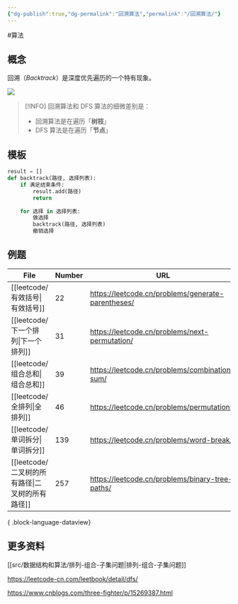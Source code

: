```yaml
---
{"dg-publish":true,"dg-permalink":"回溯算法","permalink":"/回溯算法/"}
---
```



#算法 

## 概念

回溯（*Backtrack*）是深度优先遍历的一个特有现象。

![](/img/user/attachments/images/1611540618-qrHmGi-image.png)

> [!INFO] 
> 回溯算法和 DFS 算法的细微差别是：
> - 回溯算法是在遍历「**树枝**」
> - DFS 算法是在遍历「**节点**」

## 模板

```python
result = []
def backtrack(路径, 选择列表):
    if 满足结束条件:
        result.add(路径)
        return
    
    for 选择 in 选择列表:
        做选择
        backtrack(路径, 选择列表)
        撤销选择
```

## 例题

| File                               | Number | URL                                                |
| ---------------------------------- | ------ | -------------------------------------------------- |
| [[leetcode/有效括号\|有效括号]]         | 22     | https://leetcode.cn/problems/generate-parentheses/ |
| [[leetcode/下一个排列\|下一个排列]]       | 31     | https://leetcode.cn/problems/next-permutation/     |
| [[leetcode/组合总和\|组合总和]]         | 39     | https://leetcode.cn/problems/combination-sum/      |
| [[leetcode/全排列\|全排列]]           | 46     | https://leetcode.cn/problems/permutations/         |
| [[leetcode/单词拆分\|单词拆分]]         | 139    | https://leetcode.cn/problems/word-break/           |
| [[leetcode/二叉树的所有路径\|二叉树的所有路径]] | 257    | https://leetcode.cn/problems/binary-tree-paths/    |

{ .block-language-dataview}


## 更多资料

[[src/数据结构和算法/排列-组合-子集问题\|排列-组合-子集问题]]

https://leetcode-cn.com/leetbook/detail/dfs/

https://www.cnblogs.com/three-fighter/p/15269387.html